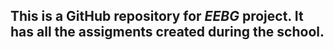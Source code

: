 ## This is a GitHub repository for *EEBG* project. It has all the assigments created during the school. 

